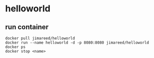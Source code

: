 # helloworld


## run container

```
docker pull jimareed/helloworld
docker run --name helloworld -d -p 8080:8080 jimareed/helloworld
docker ps
docker stop <name>
```